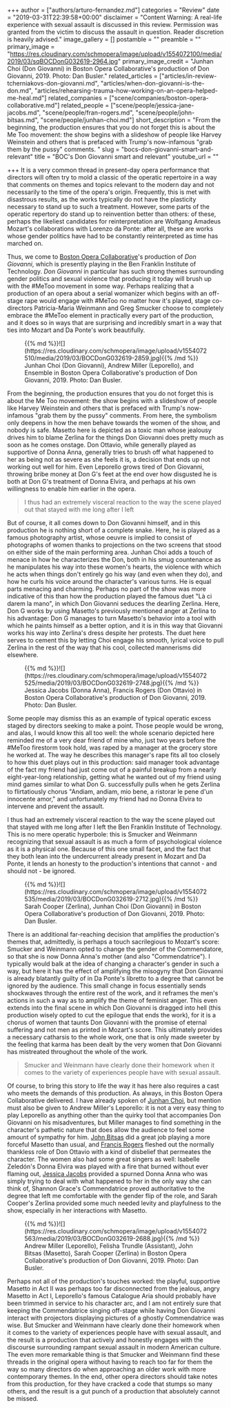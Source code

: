+++
author = ["authors/arturo-fernandez.md"]
categories = "Review"
date = "2019-03-31T22:39:58+00:00"
disclaimer = "Content Warning: A real-life experience with sexual assault is discussed in this review. Permission was granted from the victim to discuss the assault in question. Reader discretion is heavily advised."
image_gallery = []
postamble = ""
preamble = ""
primary_image = "https://res.cloudinary.com/schmopera/image/upload/v1554072100/media/2019/03/sqBOCDonG032619-2964.jpg"
primary_image_credit = "Junhan Choi (Don Giovanni) in Boston Opera Collaborative's production of Don Giovanni, 2019. Photo: Dan Busler."
related_articles = ["articles/in-review-tcherniakovs-don-giovanni.md", "articles/when-don-giovanni-is-the-don.md", "articles/rehearsing-trauma-how-working-on-an-opera-helped-me-heal.md"]
related_companies = ["scene/companies/boston-opera-collaborative.md"]
related_people = ["scene/people/jessica-jane-jacobs.md", "scene/people/fran-rogers.md", "scene/people/john-bitsas.md", "scene/people/junhan-choi.md"]
short_description = "From the beginning, the production ensures that you do not forget this is about the Me Too movement: the show begins with a slideshow of people like Harvey Weinstein and others that is prefaced with Trump's now-infamous \"grab them by the pussy\" comments. "
slug = "bocs-don-giovanni-smart-and-relevant"
title = "BOC's Don Giovanni smart and relevant"
youtube_url = ""

+++
It is a very common thread in present-day opera performance that directors will often try to mold a classic of the operatic repertoire in a way that comments on themes and topics relevant to the modern day and not necessarily to the time of the opera's origin. Frequently, this is met with disastrous results, as the works typically do not have the plasticity necessary to stand up to such a treatment. However, some parts of the operatic repertory do stand up to reinvention better than others: of these, perhaps the likeliest candidates for reinterpretation are Wolfgang Amadeus Mozart's collaborations with Lorenzo da Ponte: after all, these are works whose gender politics have had to be constantly reinterpreted as time has marched on.

Thus, we come to [Boston Opera Collaborative](/scene/companies/boston-opera-collaborative/)'s production of _Don Giovanni_, which is presently playing in the Ben Franklin Institute of Technology. _Don Giovanni_ in particular has such strong themes surrounding gender politics and sexual violence that producing it today will brush up with the #MeToo movement in some way. Perhaps realizing that a production of an opera about a serial womanizer which begins with an off-stage rape would engage with #MeToo no matter how it's played, stage co-directors Patricia-Maria Weinmann and Greg Smucker choose to completely embrace the #MeToo element in practically every part of the production, and it does so in ways that are surprising and incredibly smart in a way that ties into Mozart and Da Ponte's work beautifully.

<figure data-type="image">{{% md %}}![](https://res.cloudinary.com/schmopera/image/upload/v1554072510/media/2019/03/BOCDonG032619-2859.jpg){{% /md %}}

<figcaption>Junhan Choi (Don Giovanni), Andrew Miller (Leporello), and Ensemble in Boston Opera Collaborative's production of Don Giovanni, 2019. Photo: Dan Busler.</figcaption>

</figure>

From the beginning, the production ensures that you do not forget this is about the Me Too movement: the show begins with a slideshow of people like Harvey Weinstein and others that is prefaced with Trump's now-infamous "grab them by the pussy" comments. From here, the symbolism only deepens in how the men behave towards the women of the show, and nobody is safe. Masetto here is depicted as a toxic man whose jealousy drives him to blame Zerlina for the things Don Giovanni does pretty much as soon as he comes onstage. Don Ottavio, while generally played as supportive of Donna Anna, generally tries to brush off what happened to her as being not as severe as she feels it is, a decision that ends up not working out well for him. Even Leporello grows tired of Don Giovanni, throwing bribe money at Don G's feet at the end over how disgusted he is both at Don G's treatment of Donna Elvira, and perhaps at his own willingness to enable him earlier in the opera.

> I thus had an extremely visceral reaction to the way the scene played out that stayed with me long after I left

But of course, it all comes down to Don Giovanni himself, and in this production he is nothing short of a complete snake. Here, he is played as a famous photography artist, whose oeuvre is implied to consist of photographs of women thanks to projections on the two screens that stood on either side of the main performing area. Junhan Choi adds a touch of menace in how he characterizes the Don, both in his smug countenance as he manipulates his way into these women's hearts, the violence with which he acts when things don't entirely go his way (and even when they do), and how he curls his voice around the character's various turns. He is equal parts menacing and charming. Perhaps no part of the show was more indicative of this than how the production played the famous duet "Là ci darem la mano", in which Don Giovanni seduces the dearling Zerlina. Here, Don G works by using Masetto's previously mentioned anger at Zerlina to his advantage: Don G manages to turn Masetto's behavior into a tool with which he paints himself as a better option, and it is in this way that Giovanni works his way into Zerlina's dress despite her protests. The duet here serves to cement this by letting Choi engage his smooth, lyrical voice to pull Zerlina in the rest of the way that his cool, collected mannerisms did elsewhere.

<figure data-type="image">{{% md %}}![](https://res.cloudinary.com/schmopera/image/upload/v1554072525/media/2019/03/BOCDonG032619-2748.jpg){{% /md %}}

<figcaption>Jessica Jacobs (Donna Anna), Francis Rogers (Don Ottavio) in Boston Opera Collaborative's production of Don Giovanni, 2019. Photo: Dan Busler.</figcaption>

</figure>

Some people may dismiss this as an example of typical operatic excess staged by directors seeking to make a point. Those people would be wrong, and alas, I would know this all too well: the whole scenario depicted here reminded me of a very dear friend of mine who, just two years before the #MeToo firestorm took hold, was raped by a manager at the grocery store he worked at. The way he describes this manager's rape fits all too closely to how this duet plays out in this production: said manager took advantage of the fact my friend had just come out of a painful breakup from a nearly eight-year-long relationship, getting what he wanted out of my friend using mind games similar to what Don G. successfully pulls when he gets Zerlina to flirtatiously chorus "Andiam, andiam, mio bene, a ristorar le pene d'un innocente amor," and unfortunately my friend had no Donna Elvira to intervene and prevent the assault.

I thus had an extremely visceral reaction to the way the scene played out that stayed with me long after I left the Ben Franklin Institute of Technology. This is no mere operatic hyperbole: this is Smucker and Weinmann recognizing that sexual assault is as much a form of psychological violence as it is a physical one. Because of this one small facet, and the fact that they both lean into the undercurrent already present in Mozart and Da Ponte, it lends an honesty to the production's intentions that cannot - and should not - be ignored.

<figure data-type="image">{{% md %}}![](https://res.cloudinary.com/schmopera/image/upload/v1554072535/media/2019/03/BOCDonG032619-2712.jpg){{% /md %}}

<figcaption>Sarah Cooper (Zerlina), Junhan Choi (Don Giovanni) in Boston Opera Collaborative's production of Don Giovanni, 2019. Photo: Dan Busler.</figcaption>

</figure>

There is an additional far-reaching decision that amplifies the production's themes that, admittedly, is perhaps a touch sacrilegious to Mozart's score: Smucker and Weinmann opted to change the gender of the Commendatore, so that she is now Donna Anna's mother (and also "Commendatrice"). I typically would balk at the idea of changing a character's gender in such a way, but here it has the effect of amplifying the misogyny that Don Giovanni is already blatantly guilty of in Da Ponte's libretto to a degree that cannot be ignored by the audience. This small change in focus essentially sends shockwaves through the entire rest of the work, and it reframes the men's actions in such a way as to amplify the theme of feminist anger. This even extends into the final scene in which Don Giovanni is dragged into hell (this production wisely opted to cut the epilogue that ends the work), for it is a chorus of women that taunts Don Giovanni with the promise of eternal suffering and not men as printed in Mozart's score. This ultimately provides a necessary catharsis to the whole work, one that is only made sweeter by the feeling that karma has been dealt by the very women that Don Giovanni has mistreated throughout the whole of the work.

> Smucker and Weinmann have clearly done their homework when it comes to the variety of experiences people have with sexual assault.

Of course, to bring this story to life the way it has here also requires a cast who meets the demands of this production. As always, in this Boston Opera Collaborative delivered. I have already spoken of [Junhan Choi](/scene/people/junhan-choi/), but mention must also be given to Andrew Miller's Leporello: it is not a very easy thing to play Leporello as anything other than the quirky tool that accompanies Don Giovanni on his misadventures, but Miller manages to find something in the character's pathetic nature that does allow the audience to feel some amount of sympathy for him. [John Bitsas](/scene/people/john-bitsas/) did a great job playing a more forceful Masetto than usual, and [Francis Rogers](/scene/people/fran-rogers/) fleshed out the normally thankless role of Don Ottavio with a kind of disbelief that permeates the character. The women also had some great singers as well: Isabelle Zeledón's Donna Elvira was played with a fire that burned without ever flaming out, [Jessica Jacobs](/scene/people/jessica-jane-jacobs/) provided a spurned Donna Anna who was simply trying to deal with what happened to her in the only way she can think of, Shannon Grace's Commendatrice proved authoritative to the degree that left me comfortable with the gender flip of the role, and Sarah Cooper's Zerlina provided some much needed levity and playfulness to the show, especially in her interactions with Masetto.

<figure data-type="image">{{% md %}}![](https://res.cloudinary.com/schmopera/image/upload/v1554072563/media/2019/03/BOCDonG032619-2688.jpg){{% /md %}}

<figcaption>Andrew Miller (Leporello), Felisha Trundle (Assistant), John Bitsas (Masetto), Sarah Cooper (Zerlina) in Boston Opera Collaborative's production of Don Giovanni, 2019. Photo: Dan Busler.</figcaption>

</figure>

Perhaps not all of the production's touches worked: the playful, supportive Masetto in Act II was perhaps too far disconnected from the jealous, angry Masetto in Act I, Leporello's famous Catalogue Aria should probably have been trimmed in service to his character arc, and I am not entirely sure that keeping the Commendatrice singing off-stage while having Don Giovanni interact with projectors displaying pictures of a ghostly Commendatrice was wise. But Smucker and Weinmann have clearly done their homework when it comes to the variety of experiences people have with sexual assault, and the result is a production that actively and honestly engages with the discourse surrounding rampant sexual assault in modern American culture. The even more remarkable thing is that Smucker and Weinmann find these threads in the original opera without having to reach too far for them the way so many directors do when approaching an older work with more contemporary themes. In the end, other opera directors should take notes from this production, for they have cracked a code that stumps so many others, and the result is a gut punch of a production that absolutely cannot be missed.